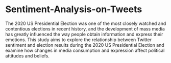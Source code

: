 # Sentiment-Analysis-on-Tweets
The 2020 US Presidential Election was one of the most closely watched and contentious elections in recent history, and the development of mass media has greatly influenced the way people obtain information and express their emotions. 
This study aims to explore the relationship between Twitter sentiment and election results during the 2020 US Presidential Election and examine how changes in media consumption and expression affect political attitudes and beliefs.

